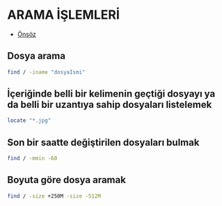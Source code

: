 # ARAMA İŞLEMLERİ

- [Önsöz](https://github.com/cicekhasan/DersNotlarim)


## Dosya arama 

```bash
find / -iname "dosyaIsmi"
```

## İçeriğinde belli bir kelimenin geçtiği dosyayı ya da belli bir uzantıya sahip dosyaları listelemek

```bash
locate "*.jpg"
```

## Son bir saatte değiştirilen dosyaları bulmak

```bash
find / -mmin -60
```

## Boyuta göre dosya aramak

```bash
find / -size +250M -size -512M
```